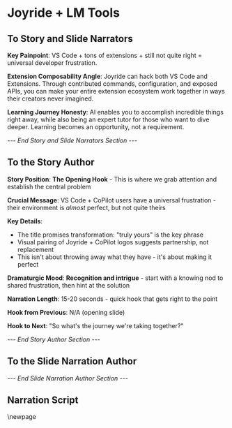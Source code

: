 # Joyride + LM Tools

## To Story and Slide Narrators

**Key Painpoint**: VS Code + tons of extensions + still not quite right = universal developer frustration.

**Extension Composability Angle**: Joyride can hack both VS Code and Extensions. Through contributed commands, configuration, and exposed APIs, you can make your entire extension ecosystem work together in ways their creators never imagined.

**Learning Journey Honesty**: AI enables you to accomplish incredible things right away, while also being an expert tutor for those who want to dive deeper. Learning becomes an opportunity, not a requirement.

*--- End Story and Slide Narrators Section ---*

## To the Story Author

**Story Position**: **The Opening Hook** - This is where we grab attention and establish the central problem

**Crucial Message**: VS Code + CoPilot users have a universal frustration - their environment is *almost* perfect, but not quite theirs

**Key Details**:
- The title promises transformation: "truly yours" is the key phrase
- Visual pairing of Joyride + CoPilot logos suggests partnership, not replacement
- This isn't about throwing away what they have - it's about making it perfect

**Dramaturgic Mood**: **Recognition and intrigue** - start with a knowing nod to shared frustration, then hint at the solution

**Narration Length**: 15-20 seconds - quick hook that gets right to the point

**Hook from Previous**: N/A (opening slide)

**Hook to Next**: "So what's the journey we're taking together?"

*--- End Story Author Section ---*

## To the Slide Narration Author

*--- End Slide Narration Author Section ---*

## Narration Script

\newpage